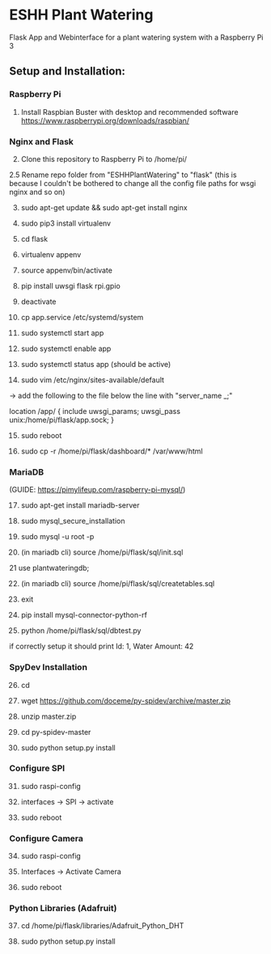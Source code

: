 
# ESHH Plant Watering

Flask App and Webinterface for a plant watering system with a Raspberry Pi 3


## Setup and Installation:

### Raspberry Pi

1. Install Raspbian Buster with desktop and recommended software
https://www.raspberrypi.org/downloads/raspbian/

### Nginx and Flask

2. Clone this repository to Raspberry Pi to /home/pi/

2.5 Rename repo folder from "ESHHPlantWatering" to "flask"
(this is because I couldn't be bothered to change all the config file paths for wsgi nginx and so on)

3. sudo apt-get update && sudo apt-get install nginx

4. sudo pip3 install virtualenv

5. cd flask

6. virtualenv appenv
7. source appenv/bin/activate
8. pip install uwsgi flask rpi.gpio
9. deactivate

10. cp app.service /etc/systemd/system

11. sudo systemctl start app
12. sudo systemctl enable app
13. sudo systemctl status app (should be active)

14. sudo vim /etc/nginx/sites-available/default

-> add the following to the file below the line with "server_name _;"

location /app/ {
	include uwsgi_params;
	uwsgi_pass unix:/home/pi/flask/app.sock;
}


15. sudo reboot

16. sudo cp -r /home/pi/flask/dashboard/* /var/www/html

### MariaDB

(GUIDE: https://pimylifeup.com/raspberry-pi-mysql/)

17. sudo apt-get install mariadb-server

18. sudo mysql_secure_installation

19. sudo mysql -u root -p

20. (in mariadb cli) source /home/pi/flask/sql/init.sql

21 use plantwateringdb;

22. (in mariadb cli) source /home/pi/flask/sql/createtables.sql

23. exit

24. pip install mysql-connector-python-rf

25. python /home/pi/flask/sql/dbtest.py

if correctly setup it should print Id: 1, Water Amount: 42

### SpyDev Installation

26. cd

27. wget https://github.com/doceme/py-spidev/archive/master.zip 

28. unzip master.zip

29. cd py-spidev-master

30. sudo python setup.py install

### Configure SPI

31. sudo raspi-config

32. interfaces -> SPI -> activate

33. sudo reboot

### Configure Camera

34. sudo raspi-config

35. Interfaces -> Activate Camera

36. sudo reboot

### Python Libraries (Adafruit)

37. cd /home/pi/flask/libraries/Adafruit_Python_DHT

38. sudo python setup.py install


